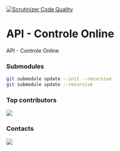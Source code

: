 [![Scrutinizer Code Quality](https://scrutinizer-ci.com/g/controleonline/api-community/badges/quality-score.png?b=master)](https://scrutinizer-ci.com/g/controleonline/api-platform-community/?branch=master)

# API - Controle Online
API - Controle Online


### Submodules
```bash
git submodule update --init --recursive
git submodule update --recursive
```
### Top contributors

<a href="https://github.com/ControleOnline/api-community/graphs/contributors">
  <img src="https://contrib.rocks/image?repo=ControleOnline/api-community" />
</a>

### Contacts
<a href="https://chat.whatsapp.com/KtplmnuqcXK9nIETLcYBGt">
  <img src="https://static.whatsapp.net/rsrc.php/yZ/r/JvsnINJ2CZv.svg" />
</a>

